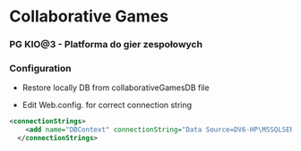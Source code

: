 ﻿# Collaborative Games

### PG KIO@3 - Platforma do gier zespołowych

### Configuration
- Restore locally DB from collaborativeGamesDB file

- Edit Web.config. for correct connection string
```xml
<connectionStrings>
    <add name="DBContext" connectionString="Data Source=DV6-HP\MSSQLSERVER2012; Initial Catalog=PG2; Integrated Security=SSPI;" providerName="System.Data.SqlClient" />
  </connectionStrings>
 ```
